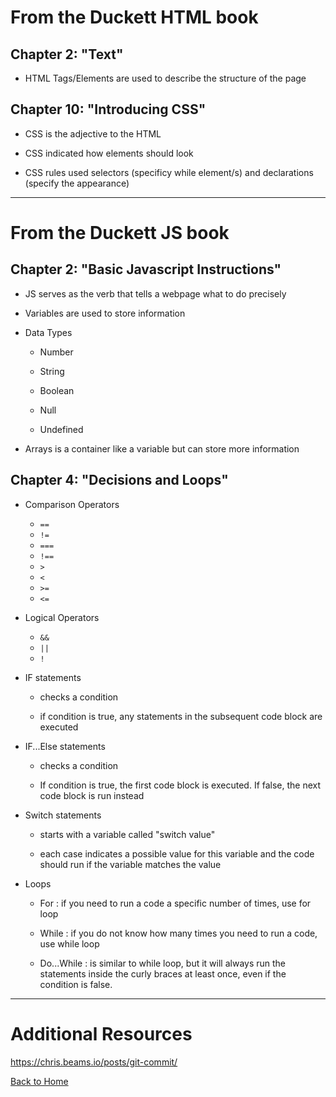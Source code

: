# From the Duckett HTML book

## Chapter 2: "Text"

- HTML Tags/Elements are used to describe the structure of the page


## Chapter 10: "Introducing CSS"

- CSS is the adjective to the HTML

- CSS indicated how elements should look

- CSS rules used selectors (specificy while element/s) and declarations (specify the appearance)

___


# From the Duckett JS book
 
## Chapter 2: "Basic Javascript Instructions"
 
 - JS serves as the verb that tells a webpage what to do precisely
 
 - Variables are used to store information
 
 - Data Types
 
   - Number
   
   - String
   
   - Boolean
   
   - Null
   
   - Undefined
   
 - Arrays is a container like a variable but can store more information 
 
## Chapter 4: "Decisions and Loops"
 
 - Comparison Operators
   - `==`
   - `!=`
   - `===`
   - `!==`
   - `>`
   - `<`
   - `>=`
   - `<=`
   
 - Logical Operators
   - `&&`
   - `||`
   - `!`
   
 - IF statements
 
   - checks a condition
   
   - if condition is true, any statements in the subsequent code block are executed
   
 - IF...Else statements
 
   - checks a condition
   
   - If condition is true, the first code block is executed. If false, the next code block is run instead
   
 - Switch statements
 
   - starts with a variable called "switch value"
   
   - each case indicates a possible value for this variable and the code should run if  the variable matches the value
   
 - Loops
 
   - For : if you need to run a code a specific number of times, use for loop
   
   - While : if you do not know how many times you need to run a code, use while loop
   
   - Do...While : is similar to while loop, but it will always run the statements inside the curly braces at least once, even if the condition is false.
 
 ---
 
 # Additional Resources
 
 https://chris.beams.io/posts/git-commit/

 

[Back to Home](https://pdariuslee.github.io/reading-notes/)
